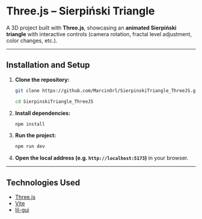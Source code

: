 # Three.js – Sierpiński Triangle

A 3D project built with **Three.js**, showcasing an **animated Sierpiński triangle** with interactive controls (camera rotation, fractal level adjustment, color changes, etc.).

---

## Installation and Setup

1. **Clone the repository:**

   ```bash
   git clone https://github.com/MarcinOrl/SierpinskiTriangle_ThreeJS.git

   cd SierpinskiTriangle_ThreeJS
   ```

2. **Install dependencies:**

   ```bash
   npm install
   ```

3. **Run the project:**

   ```bash
   npm run dev
   ```

4. **Open the local address (e.g. `http://localhost:5173`)** in your browser.

---

## Technologies Used

* [Three.js](https://threejs.org/)
* [Vite](https://vitejs.dev/)
* [lil-gui](https://lil-gui.georgealways.com/)
